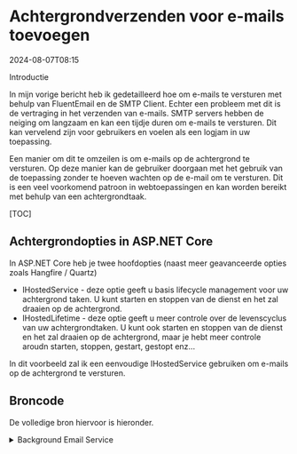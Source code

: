 # Achtergrondverzenden voor e-mails toevoegen

<!--category-- ASP.NET -->
<datetime class="hidden">2024-08-07T08:15</datetime>

Introductie

In mijn vorige bericht heb ik gedetailleerd hoe om e-mails te versturen met behulp van FluentEmail en de SMTP Client. Echter een probleem met dit is de vertraging in het verzenden van e-mails. SMTP servers hebben de neiging om langzaam en kan een tijdje duren om e-mails te versturen. Dit kan vervelend zijn voor gebruikers en voelen als een logjam in uw toepassing.

Een manier om dit te omzeilen is om e-mails op de achtergrond te versturen. Op deze manier kan de gebruiker doorgaan met het gebruik van de toepassing zonder te hoeven wachten op de e-mail om te versturen. Dit is een veel voorkomend patroon in webtoepassingen en kan worden bereikt met behulp van een achtergrondtaak.

[TOC]

## Achtergrondopties in ASP.NET Core

In ASP.NET Core heb je twee hoofdopties (naast meer geavanceerde opties zoals Hangfire / Quartz)

- IHostedService - deze optie geeft u basis lifecycle management voor uw achtergrond taken. U kunt starten en stoppen van de dienst en het zal draaien op de achtergrond.
- IHostedLifetime - deze optie geeft u meer controle over de levenscyclus van uw achtergrondtaken. U kunt ook starten en stoppen van de dienst en het zal draaien op de achtergrond, maar je hebt meer controle aroudn starten, stoppen, gestart, gestopt enz...

In dit voorbeeld zal ik een eenvoudige IHostedService gebruiken om e-mails op de achtergrond te versturen.

## Broncode

De volledige bron hiervoor is hieronder.

<details>
<summary>Background Email Service</summary>
```csharp
using System.Threading.Tasks.Dataflow;
using Mostlylucid.Email.Models;

namespace Mostlylucid.Email
{
    public class EmailSenderHostedService(EmailService emailService, ILogger<EmailSenderHostedService> logger)
        : IHostedService, IDisposable
    {
        private readonly BufferBlock<BaseEmailModel> _mailMessages = new();
        private Task _sendTask = Task.CompletedTask;
        private CancellationTokenSource cancellationTokenSource = new();

        public async Task SendEmailAsync(BaseEmailModel message)
        {
            await _mailMessages.SendAsync(message);
        }

        public Task StartAsync(CancellationToken cancellationToken)
        {
            logger.LogInformation("Starting background e-mail delivery");
            // Start the background task
            _sendTask = DeliverAsync(cancellationTokenSource.Token);
            return Task.CompletedTask;
        }

        public async Task StopAsync(CancellationToken cancellationToken)
        {
            logger.LogInformation("Stopping background e-mail delivery");

            // Cancel the token to signal the background task to stop
            await cancellationTokenSource.CancelAsync();

            // Wait until the background task completes or the cancellation token triggers
            await Task.WhenAny(_sendTask, Task.Delay(Timeout.Infinite, cancellationToken));
        }

        private async Task DeliverAsync(CancellationToken token)
        {
            logger.LogInformation("E-mail background delivery started");

            while (!token.IsCancellationRequested)
            {
                BaseEmailModel? message = null;
                try
                {if(_mailMessages.Count == 0) continue;
                    message = await _mailMessages.ReceiveAsync(token);
                    switch (message)
                    {
                        case ContactEmailModel contactEmailModel:
                            await emailService.SendContactEmail(contactEmailModel);
                            break;
                        case CommentEmailModel commentEmailModel:
                            await emailService.SendCommentEmail(commentEmailModel);
                            break;
                    }
                    logger.LogInformation("Email from {SenderEmail} sent", message.SenderEmail);
                }
                catch (OperationCanceledException)
                {
                    break;
                }
                catch (Exception exc)
                {
                    logger.LogError(exc, "Couldn't send an e-mail from {SenderEmail}", message?.SenderEmail);
                    await Task.Delay(1000, token); // Delay and respect the cancellation token
                    if (message != null)
                    {
                        await _mailMessages.SendAsync(message, token);
                    }
                }
            }

            logger.LogInformation("E-mail background delivery stopped");
        }

        public void Dispose()
        {
            cancellationTokenSource.Cancel();
            cancellationTokenSource.Dispose();
        }
    }
}
```

</details>
Hier kunt u zien dat wij het starten van de dienst en het opzetten van een nieuwe BufferBlock te houden van de e-mails.

```csharp
public class EmailSenderHostedService(EmailService emailService, ILogger<EmailSenderHostedService> logger)
        : IHostedService, IDisposable
    {
        private readonly BufferBlock<BaseEmailModel> _mailMessages = new();
        private Task _sendTask = Task.CompletedTask;
        private CancellationTokenSource cancellationTokenSource = new();
```

We hebben ook een nieuwe taak opgezet om de e-mails op de achtergrond af te leveren.
en een AnnuleringTokenBron om de taak sierlijk te annuleren wanneer we willen stoppen met de service.

Vervolgens starten we de HostedService op met StartAsync en bieden we het ingangspunt voor andere diensten om een e-mail te sturen.

```csharp
 public async Task SendEmailAsync(BaseEmailModel message)
        {
            await _mailMessages.SendAsync(message);
        }

        public Task StartAsync(CancellationToken cancellationToken)
        {
            logger.LogInformation("Starting background e-mail delivery");
            // Start the background task
            _sendTask = DeliverAsync(cancellationTokenSource.Token);
            return Task.CompletedTask;
        }
```

In onze Setup klasse moeten we nu de service registreren bij de DI container en de HostedService starten

```csharp
       services.AddSingleton<EmailSenderHostedService>();
        services.AddHostedService(provider => provider.GetRequiredService<EmailSenderHostedService>());
```

Nu kunnen we e-mails op de achtergrond versturen door de SendEmailAsync methode te bellen op de EmailSenderHostedService.
b.v. voor het contactformulier doen we dit.

```csharp
            var contactModel = new ContactEmailModel()
            {
                SenderEmail = user.email,
                SenderName =user.name,
                Comment = commentHtml,
            };
            await sender.SendEmailAsync(contactModel);
```

In de bovenstaande code voegt dit dit bericht toe aan onze`BufferBlock<BaseEmailModel>` _mailBerichten en de achtergrondtaak zal het ophalen en versturen van de e-mail.

```csharp
   private async Task DeliverAsync(CancellationToken token)
        {
          ...

            while (!token.IsCancellationRequested)
            {
                BaseEmailModel? message = null;
                try
                {if(_mailMessages.Count == 0) continue;
                    message = await _mailMessages.ReceiveAsync(token);
                    switch (message)
                    {
                        case ContactEmailModel contactEmailModel:
                            await emailService.SendContactEmail(contactEmailModel);
                            break;
                        case CommentEmailModel commentEmailModel:
                            await emailService.SendCommentEmail(commentEmailModel);
                            break;
                    }
                    logger.LogInformation("Email from {SenderEmail} sent", message.SenderEmail);
           ...
            }

            logger.LogInformation("E-mail background delivery stopped");
        }
```

Dit zal dan lus totdat we stoppen met de service en blijven de BufferBlock te controleren voor nieuwe e-mails te versturen.